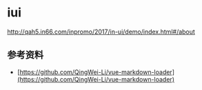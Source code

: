 # iui
http://qah5.in66.com/inpromo/2017/in-ui/demo/index.html#/about

## 参考资料

- [https://github.com/QingWei-Li/vue-markdown-loader](https://github.com/QingWei-Li/vue-markdown-loader)
